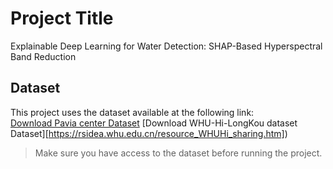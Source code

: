 # Project Title

Explainable Deep Learning for Water Detection: SHAP-Based Hyperspectral Band
Reduction

## Dataset

This project uses the dataset available at the following link:  
[Download Pavia center Dataset]([https://www.ehu.eus/ccwintco/index.php/Hyperspectral_Remote_Sensing_Scenes])
[Download WHU-Hi-LongKou dataset Dataset][https://rsidea.whu.edu.cn/resource_WHUHi_sharing.htm])

> Make sure you have access to the dataset before running the project.
